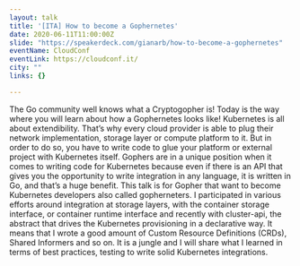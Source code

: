 ```yaml
---
layout: talk
title: '[ITA] How to become a Gophernetes'
date: 2020-06-11T11:00:00Z
slide: "https://speakerdeck.com/gianarb/how-to-become-a-gophernetes"
eventName: CloudConf
eventLink: https://cloudconf.it/
city: ""
links: {}

---
```


The Go community well knows what a Cryptogopher is! Today is the way where you
will learn about how a Gophernetes looks like! Kubernetes is all about
extendibility. That’s why every cloud provider is able to plug their network
implementation, storage layer or compute platform to it. But in order to do so,
you have to write code to glue your platform or external project with Kubernetes
itself. Gophers are in a unique position when it comes to writing code for
Kubernetes because even if there is an API that gives you the opportunity to
write integration in any language, it is written in Go, and that’s a huge
benefit. This talk is for Gopher that want to become Kubernetes developers also
called gopherneters. I participated in various efforts around integration at
storage layers, with the container storage interface, or container runtime
interface and recently with cluster-api, the abstract that drives the Kubernetes
provisioning in a declarative way. It means that I wrote a good amount of Custom
Resource Definitions (CRDs), Shared Informers and so on. It is a jungle and I
will share what I learned in terms of best practices, testing to write solid
Kubernetes integrations.
